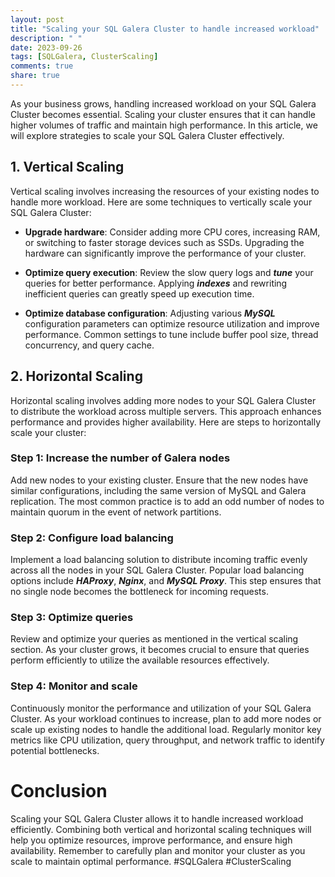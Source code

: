 ```yaml
---
layout: post
title: "Scaling your SQL Galera Cluster to handle increased workload"
description: " "
date: 2023-09-26
tags: [SQLGalera, ClusterScaling]
comments: true
share: true
---
```


As your business grows, handling increased workload on your SQL Galera Cluster becomes essential. Scaling your cluster ensures that it can handle higher volumes of traffic and maintain high performance. In this article, we will explore strategies to scale your SQL Galera Cluster effectively.

## 1. Vertical Scaling

Vertical scaling involves increasing the resources of your existing nodes to handle more workload. Here are some techniques to vertically scale your SQL Galera Cluster:

- **Upgrade hardware**: Consider adding more CPU cores, increasing RAM, or switching to faster storage devices such as SSDs. Upgrading the hardware can significantly improve the performance of your cluster.

- **Optimize query execution**: Review the slow query logs and **_tune_** your queries for better performance. Applying **_indexes_** and rewriting inefficient queries can greatly speed up execution time.

- **Optimize database configuration**: Adjusting various **_MySQL_** configuration parameters can optimize resource utilization and improve performance. Common settings to tune include buffer pool size, thread concurrency, and query cache.

## 2. Horizontal Scaling

Horizontal scaling involves adding more nodes to your SQL Galera Cluster to distribute the workload across multiple servers. This approach enhances performance and provides higher availability. Here are steps to horizontally scale your cluster:

### Step 1: Increase the number of Galera nodes

Add new nodes to your existing cluster. Ensure that the new nodes have similar configurations, including the same version of MySQL and Galera replication. The most common practice is to add an odd number of nodes to maintain quorum in the event of network partitions.

### Step 2: Configure load balancing

Implement a load balancing solution to distribute incoming traffic evenly across all the nodes in your SQL Galera Cluster. Popular load balancing options include **_HAProxy_**, **_Nginx_**, and **_MySQL Proxy_**. This step ensures that no single node becomes the bottleneck for incoming requests.

### Step 3: Optimize queries

Review and optimize your queries as mentioned in the vertical scaling section. As your cluster grows, it becomes crucial to ensure that queries perform efficiently to utilize the available resources effectively.

### Step 4: Monitor and scale

Continuously monitor the performance and utilization of your SQL Galera Cluster. As your workload continues to increase, plan to add more nodes or scale up existing nodes to handle the additional load. Regularly monitor key metrics like CPU utilization, query throughput, and network traffic to identify potential bottlenecks.

# Conclusion

Scaling your SQL Galera Cluster allows it to handle increased workload efficiently. Combining both vertical and horizontal scaling techniques will help you optimize resources, improve performance, and ensure high availability. Remember to carefully plan and monitor your cluster as you scale to maintain optimal performance. #SQLGalera #ClusterScaling